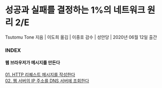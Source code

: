 # 성공과 실패를 결정하는 1%의 네트워크 원리 2/E

Tsutomu Tone 지음 | 이도희 옮김 | 이중호 감수 | 성안당 | 2020년 06월 12일 출간

### INDEX

#### 웹 브라우저가 메시지를 만든다
[01. HTTP 리퀘스트 메시지를 작성한다](https://github.com/oh29oh29/read-and-learn/tree/master/books/how-networks-work-2nd/Chapter01Story01.md)  
[02. 웹 서버의 IP 주소를 DNS 서버에 조회한다](https://github.com/oh29oh29/read-and-learn/tree/master/books/how-networks-work-2nd/Chapter01Story02.md)  